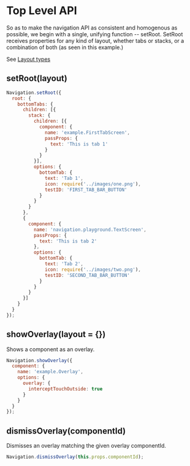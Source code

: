 # Top Level API

So as to make the navigation API as consistent and homogenous as possible, we begin with a single, unifying function -- setRoot. SetRoot receives properties for any kind of layout, whether tabs or stacks, or a combination of both \(as seen in this example.\)

See [Layout types](https://github.com/jasonhealy/react-native-navigation/tree/1581780d2ca66acebdb149751afa1bb4afc1c59e/docs/docs/docs/layout-types/README.md)

## setRoot\(layout\)

```javascript
Navigation.setRoot({
  root: {
    bottomTabs: {
      children: [{
        stack: {
          children: [{
            component: {
              name: 'example.FirstTabScreen',
              passProps: {
                text: 'This is tab 1'
              }
            }
          }],
          options: {
            bottomTab: {
              text: 'Tab 1',
              icon: require('../images/one.png'),
              testID: 'FIRST_TAB_BAR_BUTTON'
            }
          }
        }
      },
      {
        component: {
          name: 'navigation.playground.TextScreen',
          passProps: {
            text: 'This is tab 2'
          },
          options: {
            bottomTab: {
              text: 'Tab 2',
              icon: require('../images/two.png'),
              testID: 'SECOND_TAB_BAR_BUTTON'
            }
          }
        }
      }]
    }
  }
});
```

## showOverlay\(layout = {}\)

Shows a component as an overlay.

```javascript
Navigation.showOverlay({
  component: {
    name: 'example.Overlay',
    options: {
      overlay: {
        interceptTouchOutside: true
      }
    }
  }
});
```

## dismissOverlay\(componentId\)

Dismisses an overlay matching the given overlay componentId.

```javascript
Navigation.dismissOverlay(this.props.componentId);
```

